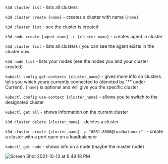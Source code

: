 `k3d cluster list` - lists all clusters

`k3d cluster create {name}` - creates a cluster with name `{name}`

`k3d cluster list` - see the cluster is created

`k3d node create {agent_name} -c {cluster_name}` - creates agent in cluster

`k3d cluster list` - lists all clusters ( you can see the agent exists in the cluster now.

`k3d node list` - lists your nodes (see the nodes you and your cluster created)

`kubectl config get-contexts {cluster_name}` - gives more info on clusters. tells you which youre currently connected to (denoted by "\*" under Current). `{name}` is optional and will give you the specific cluster

`kubectl config use-context {cluster_name}` - allows you to switch to the designated cluster

`kubectl get all` - shows information on the current cluster

`k3d cluster delete {cluster_name}` - deletes a cluster

`k3d cluster create {cluster_name} -p "8081:8080@loadbalancer" ` - create a cluster with a port open on a loadbalancer

`kubectl get node` - shows info on a node (maybe the master node)




![Screen Shot 2021-10-13 at 6 49 18 PM](https://user-images.githubusercontent.com/84875113/137223200-2735d55e-5405-4617-91ab-384071822cd2.png)
